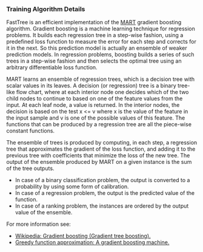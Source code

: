 ### Training Algorithm Details
FastTree is an efficient implementation of the
[MART](https://arxiv.org/abs/1505.01866) gradient boosting algorithm. Gradient
boosting is a machine learning technique for regression problems. It builds each
regression tree in a step-wise fashion, using a predefined loss function to
measure the error for each step and corrects for it in the next. So this
prediction model is actually an ensemble of weaker prediction models. In
regression problems, boosting builds a series of such trees in a step-wise
fashion and then selects the optimal tree using an arbitrary differentiable loss
function.

MART learns an ensemble of regression trees, which is a decision tree with
scalar values in its leaves. A decision (or regression) tree is a binary
tree-like flow chart, where at each interior node one decides which of the two
child nodes to continue to based on one of the feature values from the input. At
each leaf node, a value is returned. In the interior nodes, the decision is
based on the test x <= v where x is the value of the feature in the input
sample and v is one of the possible values of this feature. The functions that
can be produced by a regression tree are all the piece-wise constant functions.
          
The ensemble of trees is produced by computing, in each step, a regression tree
that approximates the gradient of the loss function, and adding it to the
previous tree with coefficients that minimize the loss of the new tree. The
output of the ensemble produced by MART on a given instance is the sum of the
tree outputs.

* In case of a binary classification problem, the output is converted to a
  probability by using some form of calibration.
* In case of a regression problem, the output is the predicted value of the
  function.
* In case of a ranking problem, the instances are ordered by the output value of
  the ensemble.

For more information see:
* [Wikipedia: Gradient boosting (Gradient tree
boosting).](https://en.wikipedia.org/wiki/Gradient_boosting#Gradient_tree_boosting)
* [Greedy function approximation: A gradient boosting
machine.](https://projecteuclid.org/DPubS?service=UI&amp;version=1.0&amp;verb=Display&amp;handle=euclid.aos/1013203451)